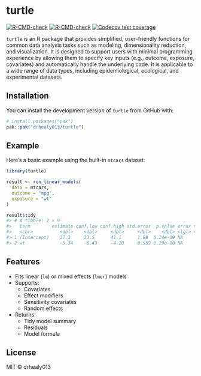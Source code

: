 
# turtle

<!-- badges: start -->

[![R-CMD-check](https://github.com/drhealy013/turtle)](https://github.com/drhealy013/turtle/actions/workflows/R-CMD-check.yaml)
[![R-CMD-check](https://github.com/drhealy013/turtle/actions/workflows/R-CMD-check.yaml/badge.svg)](https://github.com/drhealy013/turtle/actions/workflows/R-CMD-check.yaml)
[![Codecov test
coverage](https://codecov.io/gh/drhealy013/turtle/graph/badge.svg)](https://app.codecov.io/gh/drhealy013/turtle)
<!-- badges: end -->

`turtle` is an R package that provides simplified, user-friendly
functions for common data analysis tasks such as modeling,
dimensionality reduction, and visualization. It is designed to support
users with minimal programming experience by allowing them to specify
key inputs (e.g., outcome, exposure, covariates) and automatically
handle the underlying code. It is applicable to a wide range of data
types, including epidemiological, ecological, and experimental datasets.

## Installation

You can install the development version of `turtle` from GitHub with:

``` r
# install.packages("pak")
pak::pak("drhealy013/turtle")
```

## Example

Here’s a basic example using the built-in `mtcars` dataset:

``` r
library(turtle)

result <- run_linear_models(
  data = mtcars,
  outcome = "mpg",
  exposure = "wt"
)

result$tidy
#> # A tibble: 2 × 9
#>   term        estimate conf.low conf.high std.error  p.value error n_obs   BIC
#>   <chr>          <dbl>    <dbl>     <dbl>     <dbl>    <dbl> <lgl> <int> <dbl>
#> 1 (Intercept)    37.3     33.5      41.1      1.88  8.24e-19 NA       32  170.
#> 2 wt             -5.34    -6.49     -4.20     0.559 1.29e-10 NA       32  170.
```

## Features

- Fits linear (`lm`) or mixed effects (`lmer`) models
- Supports:
  - Covariates
  - Effect modifiers
  - Sensitivity covariates
  - Random effects
- Returns:
  - Tidy model summary
  - Residuals
  - Model formula

## License

MIT © drhealy013
